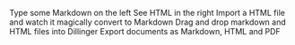 Type some Markdown on the left
See HTML in the right
Import a HTML file and watch it magically convert to Markdown
Drag and drop markdown and HTML files into Dillinger
Export documents as Markdown, HTML and PDF